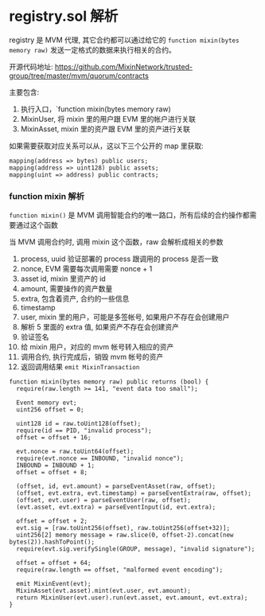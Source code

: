 # registry.sol 解析

registry 是 MVM 代理, 其它合约都可以通过给它的 `function mixin(bytes memory raw)` 发送一定格式的数据来执行相关的合约。

开源代码地址: https://github.com/MixinNetwork/trusted-group/tree/master/mvm/quorum/contracts

主要包含:

1. 执行入口，`function mixin(bytes memory raw)
2. MixinUser, 将 mixin 里的用户跟 EVM 里的帐户进行关联
3. MixinAsset, mixin 里的资产跟 EVM 里的资产进行关联

如果需要获取对应关系可以从，这以下三个公开的 map 里获取:

```
mapping(address => bytes) public users;
mapping(address => uint128) public assets;
mapping(uint => address) public contracts;
```

### function mixin 解析

`function mixin()` 是 MVM 调用智能合约的唯一路口，所有后续的合约操作都需要通过这个函数

当 MVM 调用合约时, 调用 mixin 这个函数，raw 会解析成相关的参数
1. process, uuid 验证部署的 process 跟调用的 process 是否一致
2. nonce, EVM 需要每次调用需要 nonce + 1
3. asset id, mixin 里资产的 id
4. amount, 需要操作的资产数量
5. extra, 包含着资产, 合约的一些信息
6. timestamp
7. user, mixin 里的用户，可能是多签帐号, 如果用户不存在会创建用户
8. 解析 5 里面的 extra 值, 如果资产不存在会创建资产
9. 验证签名
10. 给 mixin 用户，对应的 mvm 帐号转入相应的资产
11. 调用合约, 执行完成后，销毁 mvm 帐号的资产
12. 返回调用结果 `emit MixinTransaction`

```solidity
function mixin(bytes memory raw) public returns (bool) {
  require(raw.length >= 141, "event data too small");

  Event memory evt;
  uint256 offset = 0;

  uint128 id = raw.toUint128(offset);
  require(id == PID, "invalid process");
  offset = offset + 16;

  evt.nonce = raw.toUint64(offset);
  require(evt.nonce == INBOUND, "invalid nonce");
  INBOUND = INBOUND + 1;
  offset = offset + 8;

  (offset, id, evt.amount) = parseEventAsset(raw, offset);
  (offset, evt.extra, evt.timestamp) = parseEventExtra(raw, offset);
  (offset, evt.user) = parseEventUser(raw, offset);
  (evt.asset, evt.extra) = parseEventInput(id, evt.extra);

  offset = offset + 2;
  evt.sig = [raw.toUint256(offset), raw.toUint256(offset+32)];
  uint256[2] memory message = raw.slice(0, offset-2).concat(new bytes(2)).hashToPoint();
  require(evt.sig.verifySingle(GROUP, message), "invalid signature");

  offset = offset + 64;
  require(raw.length == offset, "malformed event encoding");

  emit MixinEvent(evt);
  MixinAsset(evt.asset).mint(evt.user, evt.amount);
  return MixinUser(evt.user).run(evt.asset, evt.amount, evt.extra);
}
```
